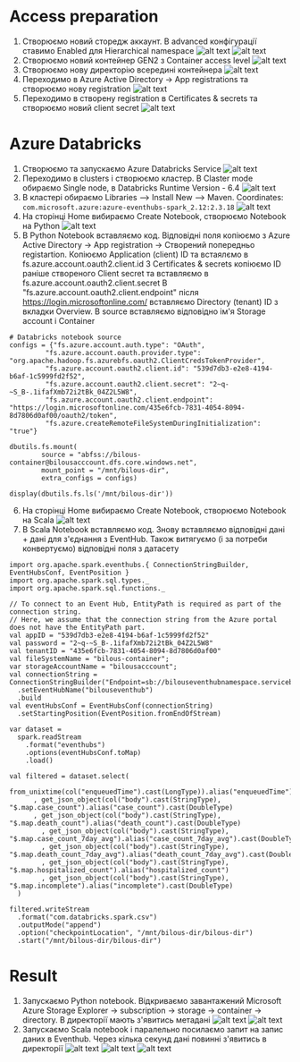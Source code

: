 # Access preparation
1. Створюємо новий сторедж аккаунт. В advanced конфігурації ставимо Enabled для Hierarchical namespace
![alt text](https://github.com/TarasBilous/NoSQL_labs/blob/master/images/lab8-9/storage.png)
![alt text](https://github.com/TarasBilous/NoSQL_labs/blob/master/images/lab8-9/storage_adv.png)
2. Створюємо новий контейнер GEN2 з Container access level
![alt text](https://github.com/TarasBilous/NoSQL_labs/blob/master/images/lab8-9/container.png)
3. Створюємо нову директорію всередині контейнера
![alt text](https://github.com/TarasBilous/NoSQL_labs/blob/master/images/lab8-9/directory.png)
4. Переходимо в Azure Active Directory -> App registrations та створюємо нову registration
![alt text](https://github.com/TarasBilous/NoSQL_labs/blob/master/images/lab8-9/registration.png)
5. Переходимо в створену registration в Certificates & secrets та створюємо новий client secret
![alt text](https://github.com/TarasBilous/NoSQL_labs/blob/master/images/lab8-9/client_secret.png)

# Azure Databricks
1. Створюємо та запускаємо Azure Databricks Service
![alt text](https://github.com/TarasBilous/NoSQL_labs/blob/master/images/lab8-9/databricks.png)
2. Переходимо в clusters і створюємо кластер. В Claster mode обираємо Single node, в Databricks Runtime Version - 6.4
![alt text](https://github.com/TarasBilous/NoSQL_labs/blob/master/images/lab8-9/cluster.png)
3. В кластері обираємо Libraries –> Install New –> Maven. Coordinates: ```com.microsoft.azure:azure-eventhubs-spark_2.12:2.3.18```
![alt text](https://github.com/TarasBilous/NoSQL_labs/blob/master/images/lab8-9/maven.png)
4. На сторінці Home вибираємо Create Notebook, створюємо Notebook на Python
![alt text](https://github.com/TarasBilous/NoSQL_labs/blob/master/images/lab8-9/python_net.png)
5. В Python Notebook вставляємо код. Відповідні поля копіюємо з Azure Active Directory -> App registration -> Створений попередньо registartion.
Копіюємо Application (client) ID та встаялємо в fs.azure.account.oauth2.client.id
З Certificates & secrets копіюємо ID раніше створеного Client secret та вставляємо в fs.azure.account.oauth2.client.secret
В "fs.azure.account.oauth2.client.endpoint" після https://login.microsoftonline.com/ вставляємо Directory (tenant) ID з вкладки Overview.
В source вставляємо відповідно ім'я Storage account і Container 

```
# Databricks notebook source
configs = {"fs.azure.account.auth.type": "OAuth",
         "fs.azure.account.oauth.provider.type": "org.apache.hadoop.fs.azurebfs.oauth2.ClientCredsTokenProvider",
         "fs.azure.account.oauth2.client.id": "539d7db3-e2e8-4194-b6af-1c5999fd2f52",
         "fs.azure.account.oauth2.client.secret": "2~q-~S_B-.1ifafXmb72i2tBk_04Z2L5W8",
         "fs.azure.account.oauth2.client.endpoint": "https://login.microsoftonline.com/435e6fcb-7831-4054-8094-8d7806d0af00/oauth2/token",
         "fs.azure.createRemoteFileSystemDuringInitialization": "true"}

dbutils.fs.mount(
        source = "abfss://bilous-container@bilousacccount.dfs.core.windows.net",
        mount_point = "/mnt/bilous-dir",
        extra_configs = configs)

display(dbutils.fs.ls('/mnt/bilous-dir'))
```  

6. На сторінці Home вибираємо Create Notebook, створюємо Notebook на Scala
![alt text](https://github.com/TarasBilous/NoSQL_labs/blob/master/images/lab8-9/scala_net.png)
7. В Scala Notebook вставляємо код. Знову вставляємо відповідні дані + дані для з'єднання з EventHub. Також витягуємо (і за потреби конвертуємо) відповідні поля з датасету

```
import org.apache.spark.eventhubs.{ ConnectionStringBuilder, EventHubsConf, EventPosition }
import org.apache.spark.sql.types._
import org.apache.spark.sql.functions._

// To connect to an Event Hub, EntityPath is required as part of the connection string.
// Here, we assume that the connection string from the Azure portal does not have the EntityPath part.
val appID = "539d7db3-e2e8-4194-b6af-1c5999fd2f52"
val password = "2~q-~S_B-.1ifafXmb72i2tBk_04Z2L5W8"
val tenantID = "435e6fcb-7831-4054-8094-8d7806d0af00"
val fileSystemName = "bilous-container";
var storageAccountName = "bilousacccount";
val connectionString = ConnectionStringBuilder("Endpoint=sb://bilouseventhubnamespace.servicebus.windows.net/;SharedAccessKeyName=BilousPolicy;SharedAccessKey=vnpXyLyWcNHEzNjaCjE6xzs+FEoiA2DDoZQgWVUXmX0=;EntityPath=bilouseventhub")
  .setEventHubName("bilouseventhub")
  .build
val eventHubsConf = EventHubsConf(connectionString)
  .setStartingPosition(EventPosition.fromEndOfStream)

var dataset = 
  spark.readStream
    .format("eventhubs")
    .options(eventHubsConf.toMap)
    .load()
      
val filtered = dataset.select(
    from_unixtime(col("enqueuedTime").cast(LongType)).alias("enqueuedTime")
      , get_json_object(col("body").cast(StringType), "$.map.case_count").alias("case_count").cast(DoubleType)
      , get_json_object(col("body").cast(StringType), "$.map.death_count").alias("death_count").cast(DoubleType)
        , get_json_object(col("body").cast(StringType), "$.map.case_count_7day_avg").alias("case_count_7day_avg").cast(DoubleType)
        , get_json_object(col("body").cast(StringType), "$.map.death_count_7day_avg").alias("death_count_7day_avg").cast(DoubleType)
        , get_json_object(col("body").cast(StringType), "$.map.hospitalized_count").alias("hospitalized_count")
        , get_json_object(col("body").cast(StringType), "$.map.incomplete").alias("incomplete").cast(DoubleType)
  )
  
filtered.writeStream
  .format("com.databricks.spark.csv")
  .outputMode("append")
  .option("checkpointLocation", "/mnt/bilous-dir/bilous-dir")
  .start("/mnt/bilous-dir/bilous-dir")
  ```

# Result
1. Запускаємо Python notebook. Відкриваємо завантажений Microsoft Azure Storage Explorer -> subscription -> storage -> container -> directory. В директорії мають з'явитись метадані
![alt text](https://github.com/TarasBilous/NoSQL_labs/blob/master/images/lab8-9/python_start.png)
![alt text](https://github.com/TarasBilous/NoSQL_labs/blob/master/images/lab8-9/metadata.png)
2. Запускаємо Scala notebook і паралельно посилаємо запит на запис даних в Eventhub. Через кілька секунд дані повинні з'явитись в директорії
![alt text](https://github.com/TarasBilous/NoSQL_labs/blob/master/images/lab8-9/scala_start.png)
![alt text](https://github.com/TarasBilous/NoSQL_labs/blob/master/images/lab8-9/data.png)
![alt text](https://github.com/TarasBilous/NoSQL_labs/blob/master/images/lab8-9/excel.png)

